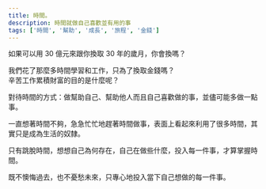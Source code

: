 ```yaml
---
title: 時間。
description: 時間就做自己喜歡並有用的事
tags: ['時間', '幫助', '成長', '旅程', '金錢']
---
```

如果可以用 30 億元來跟你換取 30 年的歲月，你會換嗎？

我們花了那麼多時間學習和工作，只為了換取金錢嗎？  
辛苦工作累積財富的目的是什麼呢？

對待時間的方式：做幫助自己、幫助他人而且自己喜歡做的事，並儘可能多做一點事。

一直想著時間不夠，急急忙忙地趕著時間做事，表面上看起來利用了很多時間，其實只是成為生活的奴隸。

只有跳脫時間，想想自己為何存在，自己在做些什麼，投入每一件事，才算掌握時間。

既不懊悔過去，也不憂愁未來，只專心地投入當下自己想做的每一件事。

